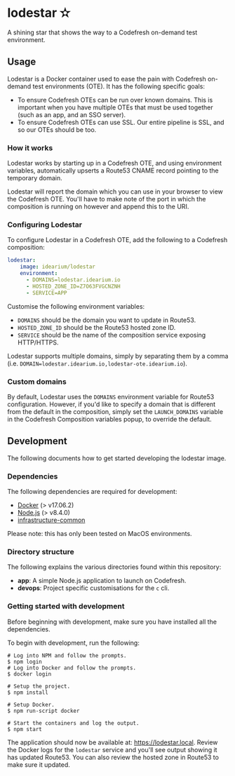 # lodestar ✫

A shining star that shows the way to a Codefresh on-demand test environment.

## Usage

Lodestar is a Docker container used to ease the pain with Codefresh on-demand test environments (OTE). It has the following specific goals:

- To ensure Codefresh OTEs can be run over known domains. This is important when you have multiple OTEs that must be used together (such as an app, and an SSO server).
- To ensure Codefresh OTEs can use SSL. Our entire pipeline is SSL, and so our OTEs should be too.

### How it works

Lodestar works by starting up in a Codefresh OTE, and using environment variables, automatically upserts a Route53 CNAME record pointing to the temporary domain.

Lodestar will report the domain which you can use in your browser to view the Codefresh OTE. You'll have to make note of the port in which the composition is running on however and append this to the URI.

### Configuring Lodestar

To configure Lodestar in a Codefresh OTE, add the following to a Codefresh composition:

```yml
lodestar:
    image: idearium/lodestar
    environment:
      - DOMAINS=lodestar.idearium.io
      - HOSTED_ZONE_ID=Z7O63FVGCNZNH
      - SERVICE=APP
```

Customise the following environment variables:

- `DOMAINS` should be the domain you want to update in Route53.
- `HOSTED_ZONE_ID` should be the Route53 hosted zone ID.
- `SERVICE` should be the name of the composition service exposing HTTP/HTTPS.

Lodestar supports multiple domains, simply by separating them by a comma (i.e. `DOMAIN=lodestar.idearium.io,lodestar-ote.idearium.io`).

### Custom domains

By default, Lodestar uses the `DOMAINS` environment variable for Route53 configuration. However, if you'd like to specify a domain that is different from the default in the composition, simply set the `LAUNCH_DOMAINS` variable in the Codefresh Composition variables popup, to override the default.

## Development

The following documents how to get started developing the lodestar image.

### Dependencies

The following dependencies are required for development:

- [Docker](https://www.docker.com/community-edition) (> v17.06.2)
- [Node.js](https://github.com/creationix/nvm) (> v8.4.0)
- [infrastructure-common](https://github.com/idearium/infrastructure-common)

Please note: this has only been tested on MacOS environments.

### Directory structure

The following explains the various directories found within this repository:

- **app**: A simple Node.js application to launch on Codefresh.
- **devops**: Project specific customisations for the `c` cli.

### Getting started with development

Before beginning with development, make sure you have installed all the dependencies.

To begin with development, run the following:

```shell
# Log into NPM and follow the prompts.
$ npm login
# Log into Docker and follow the prompts.
$ docker login

# Setup the project.
$ npm install

# Setup Docker.
$ npm run-script docker

# Start the containers and log the output.
$ npm start
```

The application should now be available at: https://lodestar.local. Review the Docker logs for the `lodestar` service and you'll see output showing it has updated Route53. You can also review the hosted zone in Route53 to make sure it updated.
